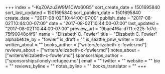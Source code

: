 +++
index = "-KqZ0Azu3W9M1CWo60G5"
sort_create_date = 1501695840
sort_last_updated = 1501695840
sort_publish_date = 1501695840
create_date = "2017-08-02T10:44:00-07:00"
publish_date = "2017-08-02T10:44:00-07:00"
date = "2017-08-02T10:44:00-07:00"
last_updated = "2017-08-02T10:44:00-07:00"
preview_url = "9bae4f6a-d7f1-e225-fd7d-75f90048c4f9"
name = "Elizabeth C. Fowler"
title = "Elizabeth C. Fowler"
alphabetize_by = "fowler"
is_draft = ""
is_seattle_pnw_writer = true
written_about = ""
books_author = ["writers/elizabeth-c-fowler.md"]
reviews_about = ["writers/elizabeth-c-fowler.md"]
notes_about = ["writers/elizabeth-c-fowler.md"]
sponsorships_author = ["sponsorships/lonely-refugee.md"]
email = ""
twitter = ""
website = ""
bio = ""
reviews_byline = ""
notes_byline = ""
books_translator = ""
+++
